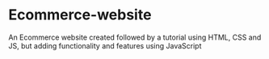 # Ecommerce-website
 An Ecommerce website created followed by a tutorial using HTML, CSS and JS, but adding functionality and features using JavaScript
